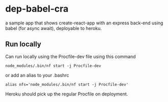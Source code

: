 # dep-babel-cra
a sample app that shows create-react-app with an express back-end using babel (for async await), deployable to heroku. 


## Run locally
Can run locally using the Procfile-dev file using this command
```
node_modules/.bin/nf start -j Procfile-dev
```

or add an alias to your .bashrc
```
alias nfs='node_modules/.bin/nf start -j Procfile-dev'
```

Heroku should pick up the regular Procfile on deployment. 
